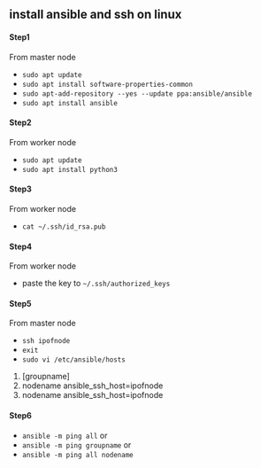 ## install ansible and ssh on linux

#### Step1
From master node
* `sudo apt update`
* `sudo apt install software-properties-common`
* `sudo apt-add-repository --yes --update ppa:ansible/ansible`
* `sudo apt install ansible`

#### Step2
From worker node
* `sudo apt update`
* `sudo apt install python3`

#### Step3
From worker node
* `cat ~/.ssh/id_rsa.pub`

#### Step4
From worker node
* paste the key to `~/.ssh/authorized_keys`

#### Step5
From master node
* `ssh ipofnode`
* `exit`
* `sudo vi /etc/ansible/hosts`
1. [groupname]
2. nodename ansible_ssh_host=ipofnode
3. nodename ansible_ssh_host=ipofnode

#### Step6
* `ansible -m ping all`
or
* `ansible -m ping groupname`
or
* `ansible -m ping all nodename`
